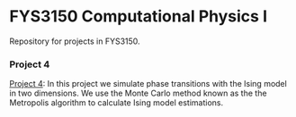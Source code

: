 # FYS3150 Computational Physics I

Repository for projects in FYS3150.

### Project 4

[Project 4](https://github.com/KristianWold/Compphys/tree/master/P4): In this project we simulate phase transitions with the Ising model in two dimensions. We use the Monte Carlo method known as the the Metropolis algorithm to calculate Ising model estimations.

